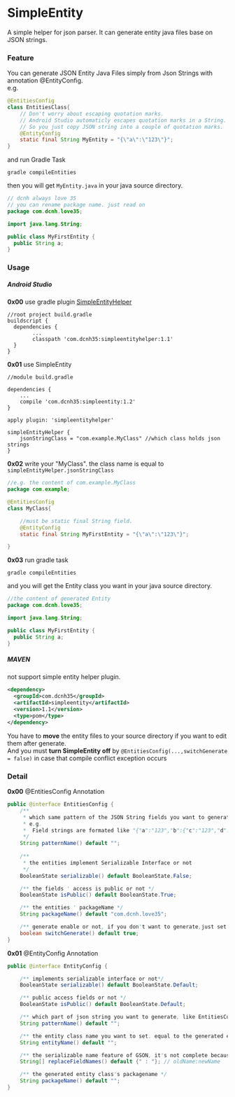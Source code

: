 # SimpleEntity
A simple helper for json parser. It can generate entity java files base on JSON strings.

### Feature
You can generate JSON Entity Java Files simply from Json Strings with annotation @EntityConfig.  
e.g.  
```java
@EntitiesConfig 
class EntitiesClass{
    // Don't worry about escaping quotation marks.
    // Android Studio automaticly escapes quotation marks in a String.
    // So you just copy JSON string into a couple of quotation marks.
    @EntityConfig
    static final String MyEntity = "{\"a\":\"123\"}"; 
}
```

and run Gradle Task
```
gradle compileEntities
```

then you will get `MyEntity.java` in your java source directory.
```java
// dcnh always love 35
// you can rename package name. just read on
package com.dcnh.love35; 

import java.lang.String;

public class MyFirstEntity {
  public String a;
}
```



### Usage

##### Android Studio

**0x00** use gradle plugin [SimpleEntityHelper](https://github.com/lambor/SimpleEntityHelper)  
```
//root project build.gradle
buildscript {
  dependencies {
        ...
        classpath 'com.dcnh35:simpleentityhelper:1.1'
  }
}
```


**0x01** use SimpleEntity
```
//module build.gradle

dependencies {
    ...
    compile 'com.dcnh35:simpleentity:1.2'
}

apply plugin: 'simpleentityhelper'

simpleEntityHelper {
    jsonStringClass = "com.example.MyClass" //which class holds json strings
}
```

**0x02** write your "MyClass". the class name is equal to `simpleEntityHelper.jsonStringClass`
```java
//e.g. the content of com.example.MyClass
package com.example;

@EntitiesConfig
class MyClass{

    //must be static final String field.
    @EntityConfig
    static final String MyFirstEntity = "{\"a\":\"123\"}"; 

}
```

**0x03** run gradle task 
```
gradle compileEntities
```
and you will get the Entity class you want in your java source directory.

```java
//the content of generated Entity
package com.dcnh.love35;

import java.lang.String;

public class MyFirstEntity {
  public String a;
}
```

##### MAVEN

not support simple entity helper plugin.  
```xml
<dependency>
  <groupId>com.dcnh35</groupId>
  <artifactId>simpleentity</artifactId>
  <version>1.1</version>
  <type>pom</type>
</dependency>
```
You have to **move** the entity files to your source directory if you want to edit them after generate.  
And you must **turn SimpleEntity off** by `@EntitiesConfig(...,switchGenerate = false)` in case that compile conflict exception occurs


### Detail

**0x00** @EntitiesConfig Annotation
```java
public @interface EntitiesConfig {
    /**
     * which same pattern of the JSON String fields you want to generate
     * e.g.  
     *  Field strings are formated like "{"a":"123","b":{"c":"123","d":123}}" and patternName assigned with ' patternName = "b " ' , it will generate entity from "{c:"123",d:123}" 
     */
    String patternName() default "";
    
    /**
     * the entities implement Serializable Interface or not
     */
    BooleanState serializable() default BooleanState.False;

    /** the fields ' access is public or not */
    BooleanState isPublic() default BooleanState.True;

    /** the entities ' packageName */
    String packageName() default "com.dcnh.love35";

    /** generate enable or not, if you don't want to generate,just set false*/
    boolean switchGenerate() default true;
}
```

**0x01** @EntityConfig Annotation
```java
public @interface EntityConfig {

    /** implements serializable interface or not*/
    BooleanState serializable() default BooleanState.Default;

    /** public access fields or not */
    BooleanState isPublic() default BooleanState.Default;

    /** which part of json string you want to generate, like EntitiesConfig 's patternName */
    String patternName() default "";

    /** the entity class name you want to set. equal to the generated entity java file name */
    String entityName() default "";

    /** the serializable name feature of GSON, it's not complete because i don't want to add gson dependency */
    String[] replaceFieldNames() default {" : "}; // oldName:newName

    /** the generated entity class's packagename */
    String packageName() default "";
}
```
